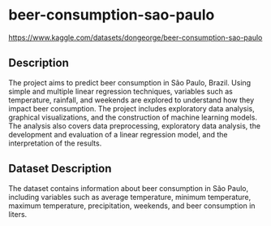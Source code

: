 # beer-consumption-sao-paulo

https://www.kaggle.com/datasets/dongeorge/beer-consumption-sao-paulo

## Description

The project aims to predict beer consumption in São Paulo, Brazil. Using simple and multiple linear regression techniques, variables such as temperature, rainfall, and weekends are explored to understand how they impact beer consumption. The project includes exploratory data analysis, graphical visualizations, and the construction of machine learning models. The analysis also covers data preprocessing, exploratory data analysis, the development and evaluation of a linear regression model, and the interpretation of the results.

## Dataset Description

The dataset contains information about beer consumption in São Paulo, including variables such as average temperature, minimum temperature, maximum temperature, precipitation, weekends, and beer consumption in liters.